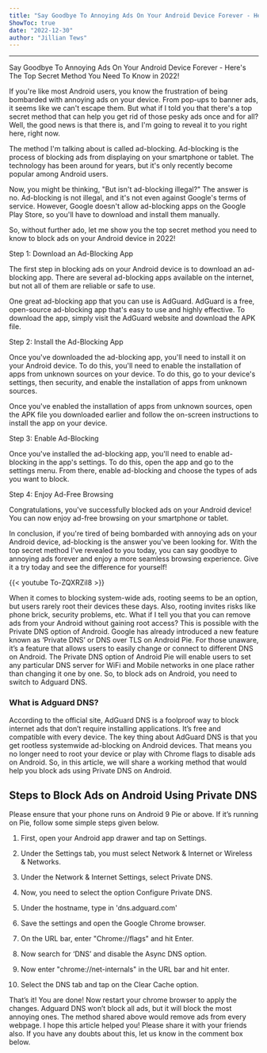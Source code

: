 ```yaml
---
title: "Say Goodbye To Annoying Ads On Your Android Device Forever - Here's The Top Secret Method You Need To Know in 2022!"
ShowToc: true 
date: "2022-12-30"
author: "Jillian Tews"
---
```

*****
Say Goodbye To Annoying Ads On Your Android Device Forever - Here's The Top Secret Method You Need To Know in 2022!

If you're like most Android users, you know the frustration of being bombarded with annoying ads on your device. From pop-ups to banner ads, it seems like we can't escape them. But what if I told you that there's a top secret method that can help you get rid of those pesky ads once and for all? Well, the good news is that there is, and I'm going to reveal it to you right here, right now.

The method I'm talking about is called ad-blocking. Ad-blocking is the process of blocking ads from displaying on your smartphone or tablet. The technology has been around for years, but it's only recently become popular among Android users.

Now, you might be thinking, "But isn't ad-blocking illegal?" The answer is no. Ad-blocking is not illegal, and it's not even against Google's terms of service. However, Google doesn't allow ad-blocking apps on the Google Play Store, so you'll have to download and install them manually.

So, without further ado, let me show you the top secret method you need to know to block ads on your Android device in 2022!

Step 1: Download an Ad-Blocking App

The first step in blocking ads on your Android device is to download an ad-blocking app. There are several ad-blocking apps available on the internet, but not all of them are reliable or safe to use.

One great ad-blocking app that you can use is AdGuard. AdGuard is a free, open-source ad-blocking app that's easy to use and highly effective. To download the app, simply visit the AdGuard website and download the APK file.

Step 2: Install the Ad-Blocking App

Once you've downloaded the ad-blocking app, you'll need to install it on your Android device. To do this, you'll need to enable the installation of apps from unknown sources on your device. To do this, go to your device's settings, then security, and enable the installation of apps from unknown sources.

Once you've enabled the installation of apps from unknown sources, open the APK file you downloaded earlier and follow the on-screen instructions to install the app on your device.

Step 3: Enable Ad-Blocking

Once you've installed the ad-blocking app, you'll need to enable ad-blocking in the app's settings. To do this, open the app and go to the settings menu. From there, enable ad-blocking and choose the types of ads you want to block.

Step 4: Enjoy Ad-Free Browsing

Congratulations, you've successfully blocked ads on your Android device! You can now enjoy ad-free browsing on your smartphone or tablet.

In conclusion, if you're tired of being bombarded with annoying ads on your Android device, ad-blocking is the answer you've been looking for. With the top secret method I've revealed to you today, you can say goodbye to annoying ads forever and enjoy a more seamless browsing experience. Give it a try today and see the difference for yourself!

{{< youtube To-ZQXRZiI8 >}} 



When it comes to blocking system-wide ads, rooting seems to be an option, but users rarely root their devices these days. Also, rooting invites risks like phone brick, security problems, etc.
What if I tell you that you can remove ads from your Android without gaining root access? This is possible with the Private DNS option of Android. Google has already introduced a new feature known as ‘Private DNS’ or DNS over TLS on Android Pie.
For those unaware, it’s a feature that allows users to easily change or connect to different DNS on Android. The Private DNS option of Android Pie will enable users to set any particular DNS server for WiFi and Mobile networks in one place rather than changing it one by one. So, to block ads on Android, you need to switch to Adguard DNS.

 
### What is Adguard DNS?


According to the official site, AdGuard DNS is a foolproof way to block internet ads that don’t require installing applications. It’s free and compatible with every device. The key thing about AdGuard DNS is that you get rootless systemwide ad-blocking on Android devices.
That means you no longer need to root your device or play with Chrome flags to disable ads on Android. So, in this article, we will share a working method that would help you block ads using Private DNS on Android.

 
## Steps to Block Ads on Android Using Private DNS


Please ensure that your phone runs on Android 9 Pie or above. If it’s running on Pie, follow some simple steps given below.
1. First, open your Android app drawer and tap on Settings.
2. Under the Settings tab, you must select Network & Internet or Wireless & Networks.
3. Under the Network & Internet Settings, select Private DNS.

4. Now, you need to select the option Configure Private DNS.
5. Under the hostname, type in 'dns.adguard.com'

6. Save the settings and open the Google Chrome browser.
7. On the URL bar, enter "Chrome://flags" and hit Enter.

8. Now search for ‘DNS’ and disable the Async DNS option.

9. Now enter "chrome://net-internals" in the URL bar and hit enter.

10. Select the DNS tab and tap on the Clear Cache option.

That’s it! You are done! Now restart your chrome browser to apply the changes.
Adguard DNS won’t block all ads, but it will block the most annoying ones. The method shared above would remove ads from every webpage. I hope this article helped you! Please share it with your friends also. If you have any doubts about this, let us know in the comment box below.




